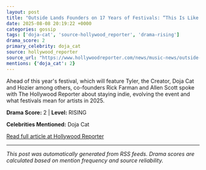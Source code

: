 ```yaml
---
layout: post
title: "Outside Lands Founders on 17 Years of Festivals: “This Is Like a Never-Ending Art Project for Us”"
date: 2025-08-08 20:19:22 +0000
categories: gossip
tags: ['doja-cat', 'source-hollywood_reporter', 'drama-rising']
drama_score: 2
primary_celebrity: doja_cat
source: hollywood_reporter
source_url: "https://www.hollywoodreporter.com/news/music-news/outside-lands-founders-2025-festival-interview-1236340285/"
mentions: {'doja_cat': 2}
---
```


Ahead of this year's festival, which will feature Tyler, the Creator, Doja Cat and Hozier among others, co-founders Rick Farman and Allen Scott spoke with The Hollywood Reporter about staying indie, evolving the event and what festivals mean for artists in 2025.

**Drama Score:** 2 | **Level:** RISING

**Celebrities Mentioned:** Doja Cat

[Read full article at Hollywood Reporter](https://www.hollywoodreporter.com/news/music-news/outside-lands-founders-2025-festival-interview-1236340285/)

---
*This post was automatically generated from RSS feeds. Drama scores are calculated based on mention frequency and source reliability.*
